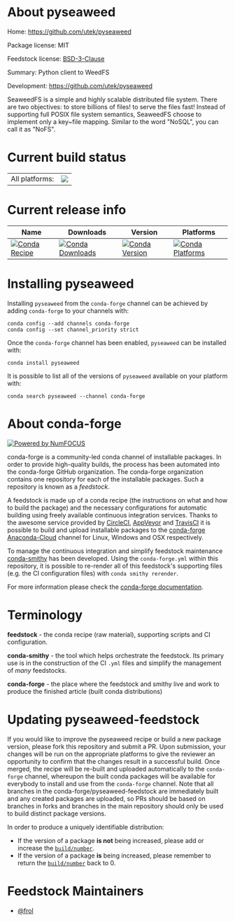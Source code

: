 About pyseaweed
===============

Home: https://github.com/utek/pyseaweed

Package license: MIT

Feedstock license: [BSD-3-Clause](https://github.com/conda-forge/pyseaweed-feedstock/blob/master/LICENSE.txt)

Summary: Python client to WeedFS

Development: https://github.com/utek/pyseaweed

SeaweedFS is a simple and highly scalable distributed file system. There
are two objectives: to store billions of files! to serve the files fast!
Instead of supporting full POSIX file system semantics, SeaweedFS choose to
implement only a key~file mapping. Similar to the word "NoSQL", you can
call it as "NoFS".


Current build status
====================


<table><tr><td>All platforms:</td>
    <td>
      <a href="https://dev.azure.com/conda-forge/feedstock-builds/_build/latest?definitionId=4141&branchName=master">
        <img src="https://dev.azure.com/conda-forge/feedstock-builds/_apis/build/status/pyseaweed-feedstock?branchName=master">
      </a>
    </td>
  </tr>
</table>

Current release info
====================

| Name | Downloads | Version | Platforms |
| --- | --- | --- | --- |
| [![Conda Recipe](https://img.shields.io/badge/recipe-pyseaweed-green.svg)](https://anaconda.org/conda-forge/pyseaweed) | [![Conda Downloads](https://img.shields.io/conda/dn/conda-forge/pyseaweed.svg)](https://anaconda.org/conda-forge/pyseaweed) | [![Conda Version](https://img.shields.io/conda/vn/conda-forge/pyseaweed.svg)](https://anaconda.org/conda-forge/pyseaweed) | [![Conda Platforms](https://img.shields.io/conda/pn/conda-forge/pyseaweed.svg)](https://anaconda.org/conda-forge/pyseaweed) |

Installing pyseaweed
====================

Installing `pyseaweed` from the `conda-forge` channel can be achieved by adding `conda-forge` to your channels with:

```
conda config --add channels conda-forge
conda config --set channel_priority strict
```

Once the `conda-forge` channel has been enabled, `pyseaweed` can be installed with:

```
conda install pyseaweed
```

It is possible to list all of the versions of `pyseaweed` available on your platform with:

```
conda search pyseaweed --channel conda-forge
```


About conda-forge
=================

[![Powered by NumFOCUS](https://img.shields.io/badge/powered%20by-NumFOCUS-orange.svg?style=flat&colorA=E1523D&colorB=007D8A)](http://numfocus.org)

conda-forge is a community-led conda channel of installable packages.
In order to provide high-quality builds, the process has been automated into the
conda-forge GitHub organization. The conda-forge organization contains one repository
for each of the installable packages. Such a repository is known as a *feedstock*.

A feedstock is made up of a conda recipe (the instructions on what and how to build
the package) and the necessary configurations for automatic building using freely
available continuous integration services. Thanks to the awesome service provided by
[CircleCI](https://circleci.com/), [AppVeyor](https://www.appveyor.com/)
and [TravisCI](https://travis-ci.com/) it is possible to build and upload installable
packages to the [conda-forge](https://anaconda.org/conda-forge)
[Anaconda-Cloud](https://anaconda.org/) channel for Linux, Windows and OSX respectively.

To manage the continuous integration and simplify feedstock maintenance
[conda-smithy](https://github.com/conda-forge/conda-smithy) has been developed.
Using the ``conda-forge.yml`` within this repository, it is possible to re-render all of
this feedstock's supporting files (e.g. the CI configuration files) with ``conda smithy rerender``.

For more information please check the [conda-forge documentation](https://conda-forge.org/docs/).

Terminology
===========

**feedstock** - the conda recipe (raw material), supporting scripts and CI configuration.

**conda-smithy** - the tool which helps orchestrate the feedstock.
                   Its primary use is in the construction of the CI ``.yml`` files
                   and simplify the management of *many* feedstocks.

**conda-forge** - the place where the feedstock and smithy live and work to
                  produce the finished article (built conda distributions)


Updating pyseaweed-feedstock
============================

If you would like to improve the pyseaweed recipe or build a new
package version, please fork this repository and submit a PR. Upon submission,
your changes will be run on the appropriate platforms to give the reviewer an
opportunity to confirm that the changes result in a successful build. Once
merged, the recipe will be re-built and uploaded automatically to the
`conda-forge` channel, whereupon the built conda packages will be available for
everybody to install and use from the `conda-forge` channel.
Note that all branches in the conda-forge/pyseaweed-feedstock are
immediately built and any created packages are uploaded, so PRs should be based
on branches in forks and branches in the main repository should only be used to
build distinct package versions.

In order to produce a uniquely identifiable distribution:
 * If the version of a package **is not** being increased, please add or increase
   the [``build/number``](https://docs.conda.io/projects/conda-build/en/latest/resources/define-metadata.html#build-number-and-string).
 * If the version of a package **is** being increased, please remember to return
   the [``build/number``](https://docs.conda.io/projects/conda-build/en/latest/resources/define-metadata.html#build-number-and-string)
   back to 0.

Feedstock Maintainers
=====================

* [@frol](https://github.com/frol/)

